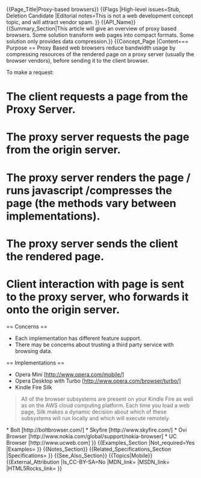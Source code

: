 {{Page_Title|Proxy-based browsers}}
{{Flags
|High-level issues=Stub, Deletion Candidate
|Editorial notes=This is not a web development concept topic, and will attract vendor spam.
}}
{{API_Name}}
{{Summary_Section|This article will give an overview of proxy based browsers. Some solution transform web pages into compact formats. Some solution only provides data compression.}}
{{Concept_Page
|Content=== Purpose ==
Proxy Based web browsers reduce bandwidth usage by compressing resources of the rendered page on a proxy server (usually the browser vendors), before sending it to the client browser.

To make a request:
# The client requests a page from the Proxy Server.
# The proxy server requests the page from the origin server.
# The proxy server renders the page / runs javascript /compresses the page (the methods vary between implementations).
# The proxy server sends the client the rendered page.
# Client interaction with page is sent to the proxy server, who forwards it onto the origin server.

== Concerns ==
* Each implementation has different feature support.
* There may be concerns about trusting a third party service with browsing data.


== Implementations ==
* Opera Mini [http://www.opera.com/mobile/]
* Opera Desktop with Turbo [http://www.opera.com/browser/turbo/]
* Kindle Fire Silk
<blockquote>All of the browser subsystems are present on your Kindle Fire as well as on the AWS cloud computing platform.  Each time you load a web page, Silk makes a dynamic decision about which of these subsystems will run locally and which will execute remotely.</blockquote>
* Bolt [http://boltbrowser.com/]
* Skyfire [http://www.skyfire.com/]
* Ovi Browser [http://www.nokia.com/global/support/nokia-browser]
* UC Browser [http://www.ucweb.com]
}}
{{Examples_Section
|Not_required=Yes
|Examples=
}}
{{Notes_Section}}
{{Related_Specifications_Section
|Specifications=
}}
{{See_Also_Section}}
{{Topics|Mobile}}
{{External_Attribution
|Is_CC-BY-SA=No
|MDN_link=
|MSDN_link=
|HTML5Rocks_link=
}}